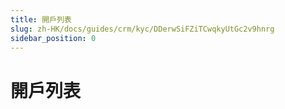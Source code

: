 ```yaml
---
title: 開戶列表
slug: zh-HK/docs/guides/crm/kyc/DDerwSiFZiTCwqkyUtGc2v9hnrg
sidebar_position: 0
---
```



# 開戶列表

